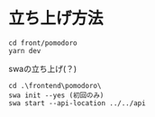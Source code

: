 # 立ち上げ方法
```
cd front/pomodoro
yarn dev
```
swaの立ち上げ(？)
```
cd .\frontend\pomodoro\
swa init --yes (初回のみ)
swa start --api-location ../../api
```

